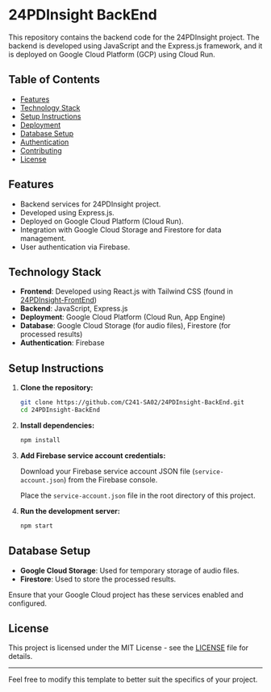 # 24PDInsight BackEnd

This repository contains the backend code for the 24PDInsight project. The backend is developed using JavaScript and the Express.js framework, and it is deployed on Google Cloud Platform (GCP) using Cloud Run.

## Table of Contents

- [Features](#features)
- [Technology Stack](#technology-stack)
- [Setup Instructions](#setup-instructions)
- [Deployment](#deployment)
- [Database Setup](#database-setup)
- [Authentication](#authentication)
- [Contributing](#contributing)
- [License](#license)

## Features

- Backend services for 24PDInsight project.
- Developed using Express.js.
- Deployed on Google Cloud Platform (Cloud Run).
- Integration with Google Cloud Storage and Firestore for data management.
- User authentication via Firebase.

## Technology Stack

- **Frontend**: Developed using React.js with Tailwind CSS (found in [24PDInsight-FrontEnd](https://github.com/C241-SA02/24PDInsight-FrontEnd))
- **Backend**: JavaScript, Express.js
- **Deployment**: Google Cloud Platform (Cloud Run, App Engine)
- **Database**: Google Cloud Storage (for audio files), Firestore (for processed results)
- **Authentication**: Firebase

## Setup Instructions

1. **Clone the repository:**

   ```sh
   git clone https://github.com/C241-SA02/24PDInsight-BackEnd.git
   cd 24PDInsight-BackEnd
   ```

2. **Install dependencies:**

   ```sh
   npm install
   ```

3. **Add Firebase service account credentials:**
   
   Download your Firebase service account JSON file (`service-account.json`) from the Firebase console.

   Place the `service-account.json` file in the root directory of this project.

4. **Run the development server:**

   ```sh
   npm start
   ```

## Database Setup

- **Google Cloud Storage**: Used for temporary storage of audio files.
- **Firestore**: Used to store the processed results.

Ensure that your Google Cloud project has these services enabled and configured.

## License

This project is licensed under the MIT License - see the [LICENSE](LICENSE) file for details.

---

Feel free to modify this template to better suit the specifics of your project.
```